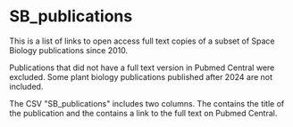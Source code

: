 # SB_publications
This is a list of links to open access full text copies of a subset of Space Biology publications since 2010.

Publications that did not have a full text version in Pubmed Central were excluded. Some plant biology publications published after 2024 are not included.

The CSV "SB_publications" includes two columns. The contains the title of the publication and the contains a link to the full text on Pubmed Central.
